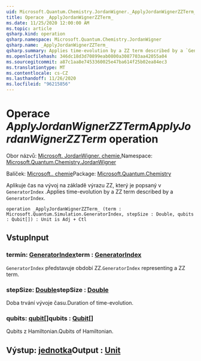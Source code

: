 ```yaml
---
uid: Microsoft.Quantum.Chemistry.JordanWigner._ApplyJordanWignerZZTerm_
title: Operace _ApplyJordanWignerZZTerm_
ms.date: 11/25/2020 12:00:00 AM
ms.topic: article
qsharp.kind: operation
qsharp.namespace: Microsoft.Quantum.Chemistry.JordanWigner
qsharp.name: _ApplyJordanWignerZZTerm_
qsharp.summary: Applies time-evolution by a ZZ term described by a `GeneratorIndex`.
ms.openlocfilehash: 346dc18d3d70899eab0800a3087703aa42055a04
ms.sourcegitcommit: a87c1aa8e7453360025e47ba614f25b02ea84ec3
ms.translationtype: MT
ms.contentlocale: cs-CZ
ms.lasthandoff: 11/26/2020
ms.locfileid: "96215856"
---
```

# <a name="_applyjordanwignerzzterm_-operation"></a><span data-ttu-id="c736d-102">Operace _ApplyJordanWignerZZTerm_</span><span class="sxs-lookup"><span data-stu-id="c736d-102">_ApplyJordanWignerZZTerm_ operation</span></span>

<span data-ttu-id="c736d-103">Obor názvů: [Microsoft. JordanWigner. chemie.](xref:Microsoft.Quantum.Chemistry.JordanWigner)</span><span class="sxs-lookup"><span data-stu-id="c736d-103">Namespace: [Microsoft.Quantum.Chemistry.JordanWigner](xref:Microsoft.Quantum.Chemistry.JordanWigner)</span></span>

<span data-ttu-id="c736d-104">Balíček: [Microsoft.. chemie](https://nuget.org/packages/Microsoft.Quantum.Chemistry)</span><span class="sxs-lookup"><span data-stu-id="c736d-104">Package: [Microsoft.Quantum.Chemistry](https://nuget.org/packages/Microsoft.Quantum.Chemistry)</span></span>


<span data-ttu-id="c736d-105">Aplikuje čas na vývoj na základě výrazu ZZ, který je popsaný v `GeneratorIndex` .</span><span class="sxs-lookup"><span data-stu-id="c736d-105">Applies time-evolution by a ZZ term described by a `GeneratorIndex`.</span></span>

```qsharp
operation _ApplyJordanWignerZZTerm_ (term : Microsoft.Quantum.Simulation.GeneratorIndex, stepSize : Double, qubits : Qubit[]) : Unit is Adj + Ctl
```


## <a name="input"></a><span data-ttu-id="c736d-106">Vstup</span><span class="sxs-lookup"><span data-stu-id="c736d-106">Input</span></span>

### <a name="term--generatorindex"></a><span data-ttu-id="c736d-107">termín: [GeneratorIndex](xref:Microsoft.Quantum.Simulation.GeneratorIndex)</span><span class="sxs-lookup"><span data-stu-id="c736d-107">term : [GeneratorIndex](xref:Microsoft.Quantum.Simulation.GeneratorIndex)</span></span>

<span data-ttu-id="c736d-108">`GeneratorIndex` představuje období ZZ.</span><span class="sxs-lookup"><span data-stu-id="c736d-108">`GeneratorIndex` representing a ZZ term.</span></span>


### <a name="stepsize--double"></a><span data-ttu-id="c736d-109">stepSize: [Double](xref:microsoft.quantum.lang-ref.double)</span><span class="sxs-lookup"><span data-stu-id="c736d-109">stepSize : [Double](xref:microsoft.quantum.lang-ref.double)</span></span>

<span data-ttu-id="c736d-110">Doba trvání vývoje času.</span><span class="sxs-lookup"><span data-stu-id="c736d-110">Duration of time-evolution.</span></span>


### <a name="qubits--qubit"></a><span data-ttu-id="c736d-111">qubits: [qubit](xref:microsoft.quantum.lang-ref.qubit)[]</span><span class="sxs-lookup"><span data-stu-id="c736d-111">qubits : [Qubit](xref:microsoft.quantum.lang-ref.qubit)[]</span></span>

<span data-ttu-id="c736d-112">Qubits z Hamiltonian.</span><span class="sxs-lookup"><span data-stu-id="c736d-112">Qubits of Hamiltonian.</span></span>



## <a name="output--unit"></a><span data-ttu-id="c736d-113">Výstup: [jednotka](xref:microsoft.quantum.lang-ref.unit)</span><span class="sxs-lookup"><span data-stu-id="c736d-113">Output : [Unit](xref:microsoft.quantum.lang-ref.unit)</span></span>


